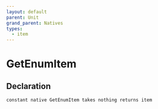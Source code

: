 ```yaml
---
layout: default
parent: Unit
grand_parent: Natives
types:
  - item
---
```


# GetEnumItem

## Declaration

```
constant native GetEnumItem takes nothing returns item
```